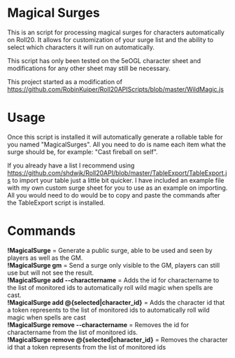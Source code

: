 # Magical Surges

This is an script for processing magical surges for characters automatically on Roll20.
It allows for customization of your surge list and the ability to select which characters it will run on automatically.

This script has only been tested on the 5eOGL character sheet and modifications for any other sheet may still be necessary.

This project started as a modification of https://github.com/RobinKuiper/Roll20APIScripts/blob/master/WildMagic.js


# Usage
Once this script is installed it will automatically generate a rollable table for you named "MagicalSurges". All you need to do is name each item what the surge should be, for example: "Cast fireball on self".

If you already have a list I recommend using https://github.com/shdwjk/Roll20API/blob/master/TableExport/TableExport.js to import your table just a little bit quicker. I have included an example file with my own custom surge sheet for you to use as an example on importing. All you would need to do would be to copy and paste the commands after the TableExport script is installed.

# Commands
<b>!MagicalSurge</b> = Generate a public surge, able to be used and seen by players as well as the GM.  
<b>!MagicalSurge gm</b> = Send a surge only visible to the GM, players can still use but will not see the result.  
<b>!MagicalSurge add --charactername</b> = Adds the id for charactername to the list of monitored ids to automatically roll wild magic when spells are cast.  
<b>!MagicalSurge add @{selected|character_id}</b> = Adds the character id that a token represents to the list of monitored ids to automatically roll wild magic when spells are cast  
<b>!MagicalSurge remove --charactername</b> = Removes the id for charactername from the list of monitored ids.  
<b>!MagicalSurge remove @{selected|character_id}</b> = Removes the character id that a token represents from the list of monitored ids  
